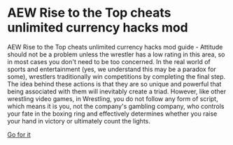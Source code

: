 # AEW Rise to the Top cheats unlimited currency hacks mod

AEW Rise to the Top cheats unlimited currency hacks mod guide - Attitude should not be a problem unless the wrestler has a low rating in this area, so in most cases you don't need to be too concerned. In the real world of sports and entertainment (yes, we understand this may be a paradox for some), wrestlers traditionally win competitions by completing the final step. The idea behind these actions is that they are so unique and powerful that being associated with them will inevitably create a triad. However, like other wrestling video games, in Wrestling, you do not follow any form of script, which means it is you, not the company's gambling company, who controls your fate in the boxing ring and effectively determines whether you raise your hand in victory or ultimately count the lights.

[Go for it](https://peatix.com/user/20779315/view)
